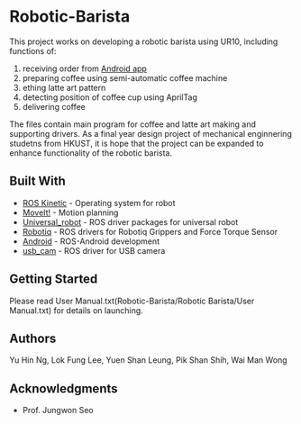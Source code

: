 # Robotic-Barista

This project works on developing a robotic barista using UR10, including functions of: 
1. receiving order from [Android app](https://github.com/HKUST-MechFYDP-Robotics-Manipulation/Coffee-Ordering-App)
2. preparing coffee using semi-automatic coffee machine
3. ething latte art pattern
4. detecting position of coffee cup using AprilTag
5. delivering coffee

The files contain main program for coffee and latte art making and supporting drivers. As a final year design project of mechanical enginnering studetns from HKUST, it is hope that the project can be expanded to enhance functionality of the robotic barista.

## Built With

* [ROS Kinetic](http://wiki.ros.org/ROS/) - Operating system for robot
* [MoveIt!](http://docs.ros.org/kinetic/api/moveit_tutorials/html/) - Motion planning
* [Universal_robot](http://wiki.ros.org/universal_robot) - ROS driver packages for universal robot
* [Robotiq](http://wiki.ros.org/robotiq) - ROS drivers for Robotiq Grippers and Force Torque Sensor
* [Android](http://wiki.ros.org/android) - ROS-Android development
* [usb_cam](http://wiki.ros.org/usb_cam) - ROS driver for USB camera

## Getting Started

Please read User Manual.txt(Robotic-Barista/Robotic Barista/User Manual.txt) for details on launching.

## Authors

Yu Hin Ng, Lok Fung Lee, Yuen Shan Leung, Pik Shan Shih, Wai Man Wong

## Acknowledgments

* Prof. Jungwon Seo
